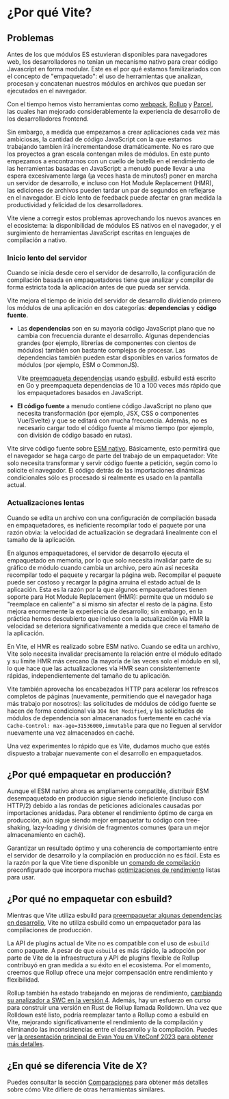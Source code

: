 # ¿Por qué Vite?

## Problemas

Antes de los que módulos ES estuvieran disponibles para navegadores web, los desarrolladores no tenían un mecanismo nativo para crear código Javascript en forma modular. Este es el por qué estamos familizariados con el concepto de "empaquetado": el uso de herramientas que analizan, procesan y concatenan nuestros módulos en archivos que puedan ser ejecutados en el navegador.

Con el tiempo hemos visto herramientas como [webpack](https://webpack.js.org/), [Rollup](https://rollupjs.org) y [Parcel](https://parceljs.org/), las cuales han mejorado considerablemente la experiencia de desarrollo de los desarrolladores frontend.

Sin embargo, a medida que empezamos a crear aplicaciones cada vez más ambiciosas, la cantidad de código JavaScript con la que estamos trabajando tambien irá incrementandose dramáticamente. No es raro que los proyectos a gran escala contengan miles de módulos. En este punto empezamos a encontrarnos con un cuello de botella en el rendimiento de las herramientas basadas en JavaScript: a menudo puede llevar a una espera excesivamente larga (¡a veces hasta de minutos!) poner en marcha un servidor de desarrollo, e incluso con Hot Module Replacement (HMR), las ediciones de archivos pueden tardar un par de segundos en reflejarse en el navegador. El ciclo lento de feedback puede afectar en gran medida la productividad y felicidad de los desarrolladores.

Vite viene a corregir estos problemas aprovechando los nuevos avances en el ecosistema: la disponibilidad de módulos ES nativos en el navegador, y el surgimiento de herramientas JavaScript escritas en lenguajes de compilación a nativo.

### Inicio lento del servidor

Cuando se inicia desde cero el servidor de desarrollo, la configuración de compilación basada en empaquetadores tiene que analizar y compilar de forma estricta toda la aplicación antes de que pueda ser servida.

Vite mejora el tiempo de inicio del servidor de desarrollo dividiendo primero los módulos de una aplicación en dos categorías: **dependencias** y **código fuente**.

- Las **dependencias** son en su mayoría código JavaScript plano que no cambia con frecuencia durante el desarrollo. Algunas dependencias grandes (por ejemplo, librerías de componentes con cientos de módulos) también son bastante complejas de procesar. Las dependencias también pueden estar disponibles en varios formatos de módulos (por ejemplo, ESM o CommonJS).

  Vite [preempaqueta dependencias](./dep-pre-bundling) usando [esbuild](https://esbuild.github.io/). esbuild está escrito en Go y preempaqueta dependencias de 10 a 100 veces más rápido que los empaquetadores basados en JavaScript.

- **El código fuente** a menudo contiene código JavaScript no plano que necesita transformación (por ejemplo, JSX, CSS o componentes Vue/Svelte) y que se editará con mucha frecuencia. Además, no es necesario cargar todo el código fuente al mismo tiempo (por ejemplo, con división de código basado en rutas).

Vite sirve código fuente sobre [ESM nativo](https://developer.mozilla.org/en-US/docs/Web/JavaScript/Guide/Modules). Básicamente, esto permitirá que el navegador se haga cargo de parte del trabajo de un empaquetador: Vite solo necesita transformar y servir código fuente a petición, según como lo solicite el navegador. El código detrás de las importaciones dinámicas condicionales sólo es procesado si realmente es usado en la pantalla actual.

<script setup>
import bundlerSvg from '../images/bundler.svg?raw'
import esmSvg from '../images/esm.svg?raw'
</script>
<svg-image :svg="bundlerSvg" />
<svg-image :svg="esmSvg" />

### Actualizaciones lentas

Cuando se edita un archivo con una configuración de compilación basada en empaquetadores, es ineficiente recompilar todo el paquete por una razón obvia: la velocidad de actualización se degradará linealmente con el tamaño de la aplicación.

En algunos empaquetadores, el servidor de desarrollo ejecuta el empaquetado en memoria, por lo que solo necesita invalidar parte de su gráfico de módulo cuando cambia un archivo, pero aún así necesita recompilar todo el paquete y recargar la página web. Recompilar el paquete puede ser costoso y recargar la página arruina el estado actual de la aplicación. Esta es la razón por la que algunos empaquetadores tienen soporte para Hot Module Replacement (HMR): permite que un módulo se "reemplace en caliente" a sí mismo sin afectar el resto de la página. Esto mejora enormemente la experiencia de desarrollo; sin embargo, en la práctica hemos descubierto que incluso con la actualización vía HMR la velocidad se deteriora significativamente a medida que crece el tamaño de la aplicación.

En Vite, el HMR es realizado sobre ESM nativo. Cuando se edita un archivo, Vite solo necesita invalidar precisamente la relación entre el módulo editado y su límite HMR más cercano (la mayoría de las veces solo el módulo en sí), lo que hace que las actualizaciones vía HMR sean consistentemente rápidas, independientemente del tamaño de tu aplicación.

Vite también aprovecha los encabezados HTTP para acelerar los refrescos completos de páginas (nuevamente, permitiendo que el navegador haga más trabajo por nosotros): las solicitudes de módulos de código fuente se hacen de forma condicional vía `304 Not Modified`, y las solicitudes de módulos de dependencia son almacenanados fuertemente en caché vía `Cache-Control: max-age=31536000,immutable` para que no lleguen al servidor nuevamente una vez almacenados en caché.

Una vez experimentes lo rápido que es Vite, dudamos mucho que estés dispuesto a trabajar nuevamente con el desarrollo en empaquetados.

## ¿Por qué empaquetar en producción?

Aunque el ESM nativo ahora es ampliamente compatible, distribuir ESM desempaquetado en producción sigue siendo ineficiente (incluso con HTTP/2) debido a las rondas de peticiones adicionales causadas ​​por importaciones anidadas. Para obtener el rendimiento óptimo de carga en producción, aún sigue siendo mejor empaquetar tu código con tree-shaking, lazy-loading y división de fragmentos comunes (para un mejor almacenamiento en caché).

Garantizar un resultado óptimo y una coherencia de comportamiento entre el servidor de desarrollo y la compilación en producción no es fácil. Esta es la razón por la que Vite tiene disponible un [comando de compilación](./build) preconfigurado que incorpora muchas [optimizaciones de rendimiento](./features#optimizaciones-de-compilacion) listas para usar.

## ¿Por qué no empaquetar con esbuild?

Mientras que Vite utiliza esbuild para [preempaquetar algunas dependencias en desarrollo](./dep-pre-bundling.md), Vite no utiliza esbuild como un empaquetador para las compilaciones de producción.

La API de plugins actual de Vite no es compatible con el uso de `esbuild` como paquete. A pesar de que `esbuild` es más rápido, la adopción por parte de Vite de la infraestructura y API de plugins flexible de Rollup contribuyó en gran medida a su éxito en el ecosistema. Por el momento, creemos que Rollup ofrece una mejor compensación entre rendimiento y flexibilidad.

Rollup también ha estado trabajando en mejoras de rendimiento, [cambiando su analizador a SWC en la versión 4](https://github.com/rollup/rollup/pull/5073). Además, hay un esfuerzo en curso para construir una versión en Rust de Rollup llamada Rolldown. Una vez que Rolldown esté listo, podría reemplazar tanto a Rollup como a esbuild en Vite, mejorando significativamente el rendimiento de la compilación y eliminando las inconsistencias entre el desarrollo y la compilación. Puedes ver [la presentación principal de Evan You en ViteConf 2023 para obtener más detalles](https://youtu.be/hrdwQHoAp0M).

## ¿En qué se diferencia Vite de X?

Puedes consultar la sección [Comparaciones](./comparisons) para obtener más detalles sobre cómo Vite difiere de otras herramientas similares.
